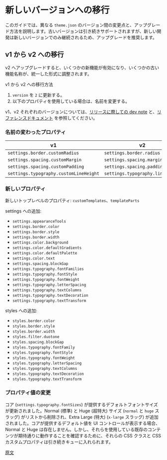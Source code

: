 <!-- 
# Migrating to Newer Versions
 -->
# 新しいバージョンへの移行

<!-- 
This guide documents the changes between different `theme.json` versions and how to upgrade. Using older versions will continue to be supported. Upgrading is recommended because new development will continue in the newer versions.
 -->
このガイドでは、異なる `theme.json` のバージョン間の変更点と、アップグレード方法を説明します。古いバージョンは引き続きサポートされますが、新しい開発は新しいバージョンでのみ継続されるため、アップグレードを推奨します。

<!-- 
## Migrating from v1 to v2
 -->
## v1 から v2 への移行

<!-- 
Upgrading to v2 enables some new features and adjusts the naming of some old features to be more consistent with one another.
 -->
v2 へアップグレードすると、いくつかの新機能が有効になり、いくつかの古い機能名称が、統一した形式に調整されます。

<!-- 
How to migrate from v1 to v2:
 -->
v1 から v2 への移行方法

<!-- 
1. Update `version` to `2`.
2. Rename the properties that were updated (see below) if you're using them.
 -->
1. `version` を `2` に更新する。
2. 以下のプロパティを使用している場合は、名前を変更する。

<!-- 
Refer to the [dev note for the release](https://make.wordpress.org/core/2022/01/08/updates-for-settings-styles-and-theme-json/) and the [reference documents](/docs/reference-guides/theme-json-reference/README.md) for the respective v1 and v2 versions.
 -->
v1、v2 それぞれのバージョンについては、[リリースに際しての dev note](https://make.wordpress.org/core/2022/01/08/updates-for-settings-styles-and-theme-json/) と、[リファレンスドキュメント](https://ja.wordpress.org/team/handbook/block-editor/reference-guides/theme-json-reference/) を参照してください。

<!-- 
### Renamed properties
 -->
### 名前の変わったプロパティ

| v1                                         | v2                                   |
| ------------------------------------------ | ------------------------------------ |
| `settings.border.customRadius`             | `settings.border.radius`             |
| `settings.spacing.customMargin`            | `settings.spacing.margin`            |
| `settings.spacing.customPadding`           | `settings.spacing.padding`           |
| `settings.typography.customLineHeight`     | `settings.typography.lineHeight`     |

<!-- 
### New properties
 -->
### 新しいプロパティ
<!-- 
New top-level properties: `customTemplates`, `templateParts`.
 -->
新しいトップレベルのプロパティ: `customTemplates`、`templateParts`

<!-- 
Additions to settings:
 -->
settings への追加:

- `settings.appearanceTools`
- `settings.border.color`
- `settings.border.style`
- `settings.border.width`
- `settings.color.background`
- `settings.color.defaultGradients`
- `settings.color.defaultPalette`
- `settings.color.text`
- `settings.spacing.blockGap`
- `settings.typography.fontFamilies`
- `settings.typography.fontStyle`
- `settings.typography.fontWeight`
- `settings.typography.letterSpacing`
- `settings.typography.textColumns`
- `settings.typography.textDecoration`
- `settings.typography.textTransform`
<!-- 
Additions to styles:
 -->
styles への追加:

- `styles.border.color`
- `styles.border.style`
- `styles.border.width`
- `styles.filter.duotone`
- `styles.spacing.blockGap`
- `styles.typography.fontFamily`
- `styles.typography.fontStyle`
- `styles.typography.fontWeight`
- `styles.typography.letterSpacing`
- `styles.typography.textColumns`
- `styles.typography.textDecoration`
- `styles.typography.textTransform`
<!-- 
### Changes to property values
 -->
### プロパティ値の変更
<!-- 
The default font sizes provided by core (`settings.typography.fontSizes`) have been updated. The Normal and Huge sizes (with `normal` and `huge` slugs) have been removed from the list, and Extra Large (`x-large` slug) has been added. When the UI controls show the default values provided by core, Normal and Huge will no longer be present. However, their CSS classes and CSS Custom Properties are still enqueued to make sure existing content that uses them still works as expected.
 -->
コア (`settings.typography.fontSizes`) が提供するデフォルトフォントサイズが更新されました。Normal (標準) と Huge (超特大) サイズ (`normal` と `huge` スラッグ) がリストから削除され、Extra Large (特大) (`x-large` スラッグ) が追加されました。コアが提供するデフォルト値を UI コントロールが表示する場合、Normal と Huge は存在しません。しかし、それらを使用している既存のコンテンツが期待通りに動作することを確認するために、それらの CSS クラスと CSS カスタムプロパティは引き続きキューに入れられます。

[原文](https://github.com/WordPress/gutenberg/blob/trunk/docs/reference-guides/theme-json-reference/theme-json-migrations.md)